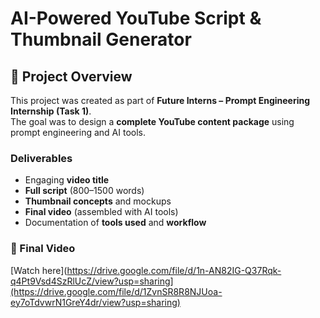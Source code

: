 # AI-Powered YouTube Script & Thumbnail Generator

## 📌 Project Overview
This project was created as part of **Future Interns – Prompt Engineering Internship (Task 1)**.  
The goal was to design a **complete YouTube content package** using prompt engineering and AI tools.

### Deliverables
- Engaging **video title**
- **Full script** (800–1500 words)
- **Thumbnail concepts** and mockups
- **Final video** (assembled with AI tools)
- Documentation of **tools used** and **workflow**

### 🔗 Final Video
[Watch here](https://drive.google.com/file/d/1n-AN82IG-Q37Rqk-q4Pt9Vsd4SzRlUcZ/view?usp=sharing](https://drive.google.com/file/d/1ZvnSR8R8NJUoa-ey7oTdvwrN1GreY4dr/view?usp=sharing) 
